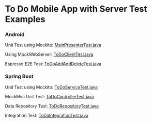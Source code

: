 # To Do Mobile App with Server Test Examples


### Android

Unit Test using Mockito: [MainPresenterTest.java](todo-android/app/src/test/java/com/example/todo/MainPresenterTest.java)

Using MockWebServer: [ToDoClientTest.java](todo-android/app/src/test/java/com/example/todo/clients/ToDoClientTest.java)
  
Espresso E2E Test: [ToDoAddAndDeleteTest.java](todo-android/app/src/androidTest/java/com/example/todo/ToDoAddAndDeleteTest.java)
  
### Spring Boot

Unit Test using Mockito: [ToDoServiceTest.java](todo-server/src/test/java/com/example/todoserver/ToDoServiceTest.java)

MockMvc Unit Test: [ToDoControllerTest.java](todo-server/src/test/java/com/example/todoserver/apis/ToDoControllerTest.java)

Data Repository Test: [ToDoRepositoryTest.java](todo-server/src/test/java/com/example/todoserver/persistence/ToDoRepositoryTest.java)

Integration Test: [ToDoIntegrationTest.java](todo-server/src/test/java/com/example/todoserver/integration/ToDoIntegrationTest.java)
